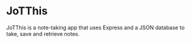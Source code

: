 # JoTThis
JoTThis is a note-taking app that uses Express and a JSON database to take, save and retrieve notes.
